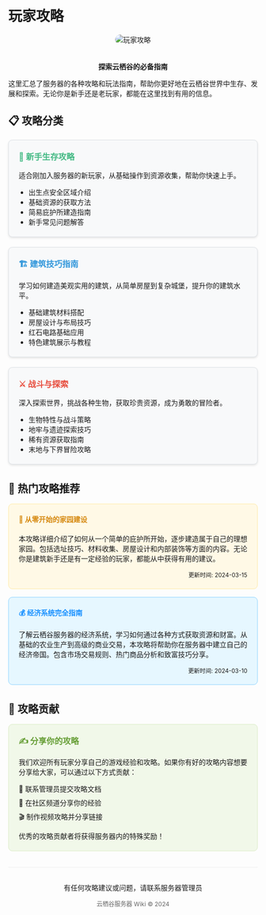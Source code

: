 # 玩家攻略

<div align="center">
  <img src="https://via.placeholder.com/600x200?text=玩家攻略+Guide" alt="玩家攻略" style="max-width: 100%; height: auto; border-radius: 10px; margin-bottom: 20px;">
  <p><strong>探索云栖谷的必备指南</strong></p>
</div>

<div style="margin-bottom: 24px;">
  <p>这里汇总了服务器的各种攻略和玩法指南，帮助你更好地在云栖谷世界中生存、发展和探索。无论你是新手还是老玩家，都能在这里找到有用的信息。</p>
</div>

## 📋 攻略分类

<div style="display: flex; flex-wrap: wrap; gap: 20px; margin-bottom: 32px;">
  <div style="flex: 1 1 300px; background-color: #f8f9fa; border: 1px solid #dee2e6; border-radius: 8px; padding: 20px; box-shadow: 0 2px 4px rgba(0,0,0,0.1);">
    <h3 style="color: #42b983; margin-top: 0;">🌱 新手生存攻略</h3>
    <p>适合刚加入服务器的新玩家，从基础操作到资源收集，帮助你快速上手。</p>
    <ul style="padding-left: 20px; margin-bottom: 0;">
      <li>出生点安全区域介绍</li>
      <li>基础资源的获取方法</li>
      <li>简易庇护所建造指南</li>
      <li>新手常见问题解答</li>
    </ul>
  </div>
  
  <div style="flex: 1 1 300px; background-color: #f8f9fa; border: 1px solid #dee2e6; border-radius: 8px; padding: 20px; box-shadow: 0 2px 4px rgba(0,0,0,0.1);">
    <h3 style="color: #3498db; margin-top: 0;">🏗️ 建筑技巧指南</h3>
    <p>学习如何建造美观实用的建筑，从简单房屋到复杂城堡，提升你的建筑水平。</p>
    <ul style="padding-left: 20px; margin-bottom: 0;">
      <li>基础建筑材料搭配</li>
      <li>房屋设计与布局技巧</li>
      <li>红石电路基础应用</li>
      <li>特色建筑展示与教程</li>
    </ul>
  </div>
  
  <div style="flex: 1 1 300px; background-color: #f8f9fa; border: 1px solid #dee2e6; border-radius: 8px; padding: 20px; box-shadow: 0 2px 4px rgba(0,0,0,0.1);">
    <h3 style="color: #e74c3c; margin-top: 0;">⚔️ 战斗与探索</h3>
    <p>深入探索世界，挑战各种生物，获取珍贵资源，成为勇敢的冒险者。</p>
    <ul style="padding-left: 20px; margin-bottom: 0;">
      <li>生物特性与战斗策略</li>
      <li>地牢与遗迹探索技巧</li>
      <li>稀有资源获取指南</li>
      <li>末地与下界冒险攻略</li>
    </ul>
  </div>
</div>

## 🌟 热门攻略推荐

<div style="margin-bottom: 32px;">
  <div class="card" style="background-color: #fff9e6; border: 1px solid #ffeaa7; border-radius: 8px; padding: 20px; margin-bottom: 16px;">
    <h4 style="color: #d68910; margin-top: 0;">🏡 从零开始的家园建设</h4>
    <p>本攻略详细介绍了如何从一个简单的庇护所开始，逐步建造属于自己的理想家园。包括选址技巧、材料收集、房屋设计和内部装饰等方面的内容。无论你是建筑新手还是有一定经验的玩家，都能从中获得有用的建议。</p>
    <p style="text-align: right; margin-bottom: 0;"><small>更新时间: 2024-03-15</small></p>
  </div>
  
  <div class="card" style="background-color: #e6f7ff; border: 1px solid #91d5ff; border-radius: 8px; padding: 20px;">
    <h4 style="color: #1890ff; margin-top: 0;">💰 经济系统完全指南</h4>
    <p>了解云栖谷服务器的经济系统，学习如何通过各种方式获取资源和财富。从基础的农业生产到高级的商业交易，本攻略将帮助你在服务器中建立自己的经济帝国。包含市场交易规则、热门商品分析和致富技巧分享。</p>
    <p style="text-align: right; margin-bottom: 0;"><small>更新时间: 2024-03-10</small></p>
  </div>
</div>

## 📝 攻略贡献

<div style="background-color: #f1f8e9; border: 1px solid #dcedc8; border-radius: 8px; padding: 20px; margin-bottom: 32px;">
  <h3 style="color: #689f38; margin-top: 0;">✍️ 分享你的攻略</h3>
  <p>我们欢迎所有玩家分享自己的游戏经验和攻略。如果你有好的攻略内容想要分享给大家，可以通过以下方式贡献：</p>
  <ul style="list-style-type: none; padding-left: 0;">
    <li style="margin-bottom: 8px;">📧 联系管理员提交攻略文档</li>
    <li style="margin-bottom: 8px;">💬 在社区频道分享你的经验</li>
    <li style="margin-bottom: 8px;">🎬 制作视频攻略并分享链接</li>
  </ul>
  <p style="margin-bottom: 0;">优秀的攻略贡献者将获得服务器内的特殊奖励！</p>
</div>

<div style="text-align: center; margin-top: 32px; padding-top: 16px; border-top: 1px solid #eee;">
  <p>有任何攻略建议或问题，请联系服务器管理员</p>
  <p style="font-size: 12px; color: #666; margin-top: 8px;">云栖谷服务器 Wiki &copy; 2024</p>
</div>
